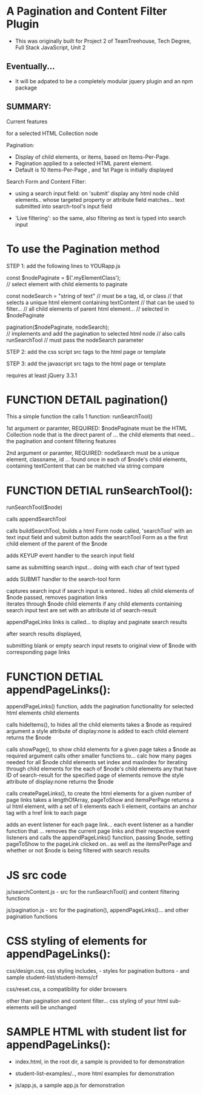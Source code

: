 # A Pagination and Content Filter Plugin

  - This was originally built for Project 2 of TeamTreehouse, Tech Degree, Full Stack JavaScript, Unit 2
  
## Eventually...
  - It will be adpated to be a completely modular jquery plugin and an npm package

## SUMMARY:

Current features

for a selected HTML Collection node

  Pagination:

  - Display of child elements, or items, based on Items-Per-Page.
  - Pagination applied to a selected HTML parent element.
  - Default is 10 Items-Per-Page , and 1st Page is initially displayed

  Search Form and Content Filter:

  - using a search input field:
   on 'submit' display any html node child elements..
   whose targeted property or attribute field matches...
   text submitted into search-tool's input field

  - 'Live filtering':
   so the same, also
   filtering as text is typed into search input

# To use the Pagination method

STEP 1: add the following lines to YOURapp.js

const $nodePaginate = $('.myElementClass');  
    // select element with child elements to paginate

const nodeSearch = "string of text"
    // must be a tag, id, or class
      // that selects a unique html element containing textContent
         // that can be used to filter...
           // all child elements of parent html element...
              // selected in $nodePaginate

pagination($nodePaginate, nodeSearch);  
    // implements and add the pagination to selected html node
      // also calls runSearchTool
        // must pass the nodeSearch parameter


STEP 2: add the css script src tags to the html page or template

<link rel="stylesheet" href="css-dir/reset.css">
<link rel="stylesheet" href="css-dir/design.css">


STEP 3: add the javascript src tags to the html page or template

requires at least jQuery 3.3.1

<script src="js-dir-or-link-to-latest/jquery-3.3.1.min.js"></script>

<script src="js-dir-to/search.js"></script>

<script src="js-dir-to/paginatgion.js"></script>

<script src="js-dir-or-link-to/YOURapp.js"></script>

# FUNCTION DETAIL pagination()

This a simple function the calls 1 function:
  runSearchTool()

1st argument or paramter, REQUIRED: $nodePaginate
  must be the HTML Collection node that is the direct parent of ...
      the child elements that need...
       the pagination and content filtering features

2nd argument or paramter, REQUIRED: nodeSearch
  must be a unique element, classname, id ...
    found once in each of $node's child elements,
      containing textContent that can be matched via string compare


# FUNCTION DETIAL runSearchTool():

runSearchTool($node)

calls appendSearchTool

  calls buildSearchTool, builds a html Form node called, 'searchTool'
    with an text input field and submit button
  adds the searchTool Form
   as a the first child element of the parent of the $node

adds KEYUP event handler to the search input field

  same as submitting search input...
  doing with each char of text  typed

adds SUBMIT handler to the search-tool form

  captures search input
  if search input is entered..
    hides all child elements of $node passed,
    removes pagination links  
    iterates through $node child elements
        if any child elements containing search input text
          are set with an attribute id of search-result

  appendPageLinks links is called...
    to display and paginate search results

  after search results displayed,

  submitting blank or empty search input
   resets to original view of $node with corresponding page links


# FUNCTION DETIAL appendPageLinks():

appendPageLinks() function,
adds the pagination functionality
for selected html elements child elements

calls hideItems(), to hides all the child elements
  takes a $node as required argument
  a style attribute of display:none is added to each child element
  returns the $node

calls showPage(), to show child elements for a given page
  takes a $node as required argument
  calls other smaller functions to...
    calc how many pages needed for all $node child elements
    set index and maxIndex for iterating through child elements
    for the each of $node's child elements
      any that have ID of search-result
       for the specified page of elements
        remove the style attribute of display:none
    returns the $node

calls createPageLinks(),
to create the html elements for a given number of page links
  takes a lengthOfArray, pageToShow and itemsPerPage
    returns a ul html element, with a set of li elements
      each li element,
        contains an anchor tag with a href link to each page

adds an event listener for each page link...
  each event listener as a handler function that ...
    removes the current page links
      and their respective event listeners
    and calls the appendPageLinks() function, passing $node,
     setting pageToShow to the pageLink clicked on..
      as well as the itemsPerPage
       and whether or not $node is being filtered with search results


# JS src code

js/searchContent.js
    - src for the runSearchTool() and content filtering functions

js/pagination.js
    - src for the pagination(), appendPageLinks()...
      and other pagination functions

# CSS styling of elements for appendPageLinks():

css/design.css, css styling includes,
    - styles for pagination buttons
    - and sample student-list/student-items/cf

css/reset.css, a compatibility for older browsers

other than pagination and content filter...
    css styling of your html sub-elements will be unchanged

# SAMPLE HTML with student list for appendPageLinks():

- index.html, in the root dir,
  a sample is provided to for demonstration

- student-list-examples/..,
    more html examples for demonstration

- js/app.js, a sample app.js for demonstration
